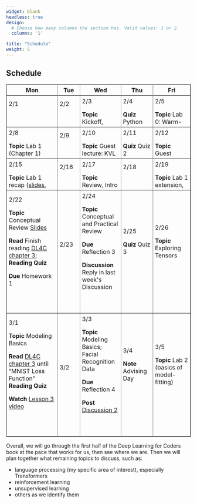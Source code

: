 ```yaml
---
widget: blank
headless: true
design:
  # Choose how many columns the section has. Valid values: 1 or 2.
  columns: '1'

title: "Schedule"
weight: 5
---
```





## Schedule



<table class="daily-calendar" border=1 width=95%>
<colgroup>
<col width = "10%">
<col width = "10%">
<col width = "10%">
<col width = "10%">
<col width = "10%">
</colgroup>
<thead><tr>
<th>Mon</th>
<th>Tue</th>
<th>Wed</th>
<th>Thu</th>
<th>Fri</th>
</tr></thead><tbody><tr>
<!--  0 > -Inf -->
</tr><tr class="past">
<td class = "even"><div>2/1<br><span class = "html"></span><br><br></div></td>
<td class = "even"><div>2/2<br><span class = "html"></span><br><br></div></td>
<td class = "even"><div>2/3<br><span class = "html"><p><strong>Topic</strong> Kickoff, <a href="https://teachablemachine.withgoogle.com/train/image">Teachable Machine</a>, Logistics</p>

<p><strong>Read</strong> Syllabus</p>

<p><strong>Resources</strong> <a href="/slides/w1d1/w1d1-intro.html">Day 1 slides</a></p>
</span><br><br></div></td>
<td class = "even"><div>2/4<br><span class = "html"><p><strong>Quiz</strong> Python review</p>
</span><br><br></div></td>
<td class = "even"><div>2/5<br><span class = "html"><p><strong>Topic</strong> Lab 0: Warm-up</p>

<p><strong>Notes</strong> 
<details><summary>Lab Logistics</summary></p>

<ul>
<li>Come to Maroon lab. Fill in computers as available, others stand around the sides of
the room (at safe distance) for overview (then move to Gold lab)</li>
<li>People at Maroon lab computers: <strong>reboot into Linux</strong></li>
</ul>

<p></details></p>
</span><br><br></div></td>
<!--  1 > 0 -->
</tr><tr class="past">
<td class = "even"><div>2/8<br><span class = "html"><p><strong>Topic</strong> Lab 1 (Chapter 1)</p>

<p><strong>Prep</strong> </p>

<ul>
<li>read <a href="https://github.com/fastai/fastbook/blob/master/01_intro.ipynb">DL4C chapter 1</a></li>
<li>Watch <a href="https://course.fast.ai/videos/?lesson=1">Lesson 1 Video</a></li>
<li>Complete reading quiz</li>
</ul>
</span><br><br></div></td>
<td class = "even"><div>2/9<br><span class = "html"></span><br><br></div></td>
<td class = "even"><div>2/10<br><span class = "html"><p><strong>Topic</strong> Guest lecture: KVL</p>

<p><strong>Due</strong> Reflection 1</p>
</span><br><br></div></td>
<td class = "even"><div>2/11<br><span class = "html"><p><strong>Quiz</strong> Quiz 2</p>
</span><br><br></div></td>
<td class = "even"><div>2/12<br><span class = "html"><p><strong>Topic</strong> Guest lecture: KVL</p>
</span><br><br></div></td>
<!--  2 > 1 -->
</tr><tr class="past">
<td class = "even"><div>2/15<br><span class = "html"><p><strong>Topic</strong> Lab 1 recap (<a href="/slides/w2d1/w2d1-debrief.html">slides</a>, <a href="https://nbviewer.jupyter.org/github/kcarnold/cs344/blob/main/src/Data_Loading_Code.ipynb">code</a>)</p>

<p><strong>Read</strong> <a href="https://colab.research.google.com/github/fastai/fastbook/blob/master/02_production.ipynb">DL4C chapter 2</a>
  <em>note: ignore the implementation of <code>class DataLoaders</code>.</em></p>

<p><strong>Quiz</strong> Reading Quiz 2</p>

<p><strong>Watch</strong> <a href="https://course.fast.ai/videos/?lesson=2">Lesson 2 Video</a></p>

<p><strong>Homework</strong> </p>

<p>(announced today, tentatively due next Mon)
Build and evaluate a classifier to determine if a photo is taken of the inside
vs outside of a restaurant. Don&#39;t scrape photos; use the Yelp Academic Dataset.
Submit a Jupyter Notebook reporting your findings on Moodle. You may use <a href="https://classroom.github.com/g/uMf9CjZ_">this repo</a> if desired.</p>
</span><br><br></div></td>
<td class = "even"><div>2/16<br><span class = "html"></span><br><br></div></td>
<td class = "even"><div>2/17<br><span class = "html"><p><strong>Topic</strong> Review, Intro to AI Ethics <a href="/slides/w2d2/w2d2-ethics.html">slides</a></p>

<p><strong>Read</strong> </p>

<ul>
<li><a href="https://github.com/fastai/fastbook/blob/master/03_ethics.ipynb">DL4C chapter 3</a> until &ldquo;Topics in Data Ethics&rdquo;</li>
<li>the <strong>table of contents</strong> of the <a href="https://montrealethics.ai/wp-content/uploads/2021/01/State-of-AI-Ethics-Report-January-2021.pdf">January 2021 Montreal AI Ethics Report</a></li>
</ul>

<p><strong>Due</strong> Discussion post about a topic that caught your eye (before class)</p>

<p>Reflection 2</p>
</span><br><br></div></td>
<td class = "even"><div>2/18<br><span class = "html"></span><br><br></div></td>
<td class = "even"><div>2/19<br><span class = "html"><p><strong>Topic</strong> Lab 1 extension, homework work</p>
</span><br><br></div></td>
<!--  3 > 2 -->
</tr><tr>
<td class = "even"><div>2/22<br><span class = "html"><p><strong>Topic</strong> Conceptual Review <a href="/slides/w3d1/w3d1-concepts.html">Slides</a></p>

<p><strong>Read</strong> Finish reading <a href="https://nbviewer.jupyter.org/github/fastai/fastbook/blob/master/03_ethics.ipynb">DL4C chapter 3</a>; <strong>Reading Quiz</strong></p>

<p><strong>Due</strong> Homework 1</p>
</span><br><br></div></td>
<td class = "even"><div>2/23<br><span class = "html"></span><br><br></div></td>
<td class = "even"><div>2/24<br><span class = "html"><p><strong>Topic</strong> Conceptual and Practical Review</p>

<p><strong>Due</strong> Reflection 3</p>

<p><strong>Discussion</strong> Reply in last week&#39;s Discussion</p>
</span><br><br></div></td>
<td class = "even"><div>2/25<br><span class = "html"><p><strong>Quiz</strong> Quiz 3</p>
</span><br><br></div></td>
<td class = "even"><div>2/26<br><span class = "html"><p><strong>Topic</strong> Exploring Tensors</p>
</span><br><br></div></td>
<!--  4 > 3 -->
</tr><tr>
<td class = "odd"><div>3/1<br><span class = "html"><p><strong>Topic</strong> Modeling Basics</p>

<p><strong>Read</strong> <a href="https://nbviewer.jupyter.org/github/fastai/fastbook/blob/master/04_mnist_basics.ipynb">DL4C chapter 3</a> until &ldquo;MNIST Loss Function&rdquo; <strong>Reading Quiz</strong></p>

<p><strong>Watch</strong> <a href="https://course.fast.ai/videos/?lesson=3">Lesson 3 video</a></p>
</span><br><br></div></td>
<td class = "odd"><div>3/2<br><span class = "html"></span><br><br></div></td>
<td class = "odd"><div>3/3<br><span class = "html"><p><strong>Topic</strong> Modeling Basics; Facial Recognition Data</p>

<p><strong>Due</strong> Reflection 4</p>

<p><strong>Post</strong> <a href="/activities/discussion-2-facial-recognition/">Discussion 2</a></p>
</span><br><br></div></td>
<td class = "odd"><div>3/4<br><span class = "html"><p><strong>Note</strong> 
Advising Day</p>
</span><br><br></div></td>
<td class = "odd"><div>3/5<br><span class = "html"><p><strong>Topic</strong> Lab 2 (basics of model-fitting)</p>
</span><br><br></div></td>
</tr></tbody></table>


<style>
.daily-calendar ul {
  padding-left: 1rem;
}

.daily-calendar .past td > div {
  overflow: auto;
  max-height: 75px;
}

.daily-calendar td {
    padding: 0;
}

.daily-calendar td > div {
  padding: 5px;
}
</style>







Overall, we will go through the first half of the Deep Learning for Coders book
at the pace that works for us, then see where we are. Then we will plan together
what remaining topics to discuss, such as:

* language processing (my specific area of interest), especially Transformers
* reinforcement learning
* unsupervised learning
* others as we identify them
